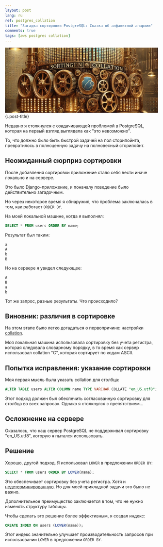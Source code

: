 ```yaml
---
layout: post
lang: ru
ref: postgres_collation
title: "Загадка сортировки PostgreSQL: Сказка об алфавитной анархии"
comments: true
tags: [aws postgres collation]
---
```


![](/images/postgres-collation.png){:.post-title}

Недавно я столкнулся с озадачивающей проблемой в PostgreSQL, которая на первый взгляд 
выглядела как "это невозможно".

То, что должно было быть быстрой задачей на пол сторипойнта, превратилось в полноценную 
задачу на полновесный сторипойнт.

## Неожиданный сюрприз сортировки

После добавления сортировки приложение стало себя вести иначе локально и на сервере.

Это было Django-приложение, и поначалу поведение было действительно загадочным.

Но через некоторое время я обнаружил, что проблема заключалась в том, как работает 
`ORDER BY`.

На моей локальной машине, когда я выполнял:

```sql
SELECT * FROM users ORDER BY name;
```

Результат был таким:

```
a
A
b
B
```

Но на сервере я увидел следующее:

```
A
B
a
b
```

Тот же запрос, разные результаты. Что происходило?

## Виновник: различия в сортировке

На этом этапе было легко догадаться о первопричине: настройки [collation](https://www.postgresql.org/docs/12/collation.html).

Моя локальная машина использовала сортировку без учета регистра, которая следовала словарному порядку,
в то время как сервер использовал collation "C", которая сортирует по кодам ASCII.

## Попытка исправления: указание сортировки

Моя первая мысль была указать collation для столбца:

```sql
ALTER TABLE users ALTER COLUMN name TYPE VARCHAR COLLATE "en_US.utf8";
```

Этот подход должен был обеспечить согласованную сортировку для столбца во всех запросах.
Однако я столкнулся с препятствием...

## Осложнение на сервере

Оказалось, что наш сервер PostgreSQL не поддерживал сортировку "en_US.utf8",
которую я пытался использовать.

## Решение

Хорошо, другой подход. Я использовал `LOWER` в предложении `ORDER BY`:

```sql
SELECT * FROM users ORDER BY LOWER(name);
```

Это обеспечивает сортировку без учета регистра. Хотя и [недетерминированную](https://www.postgresql.org/docs/12/collation.html#COLLATION-NONDETERMINISTIC).
Но для моей прикладной задачи это было не важно.

Дополнительное преимущество заключается в том, что не нужно изменять структуру 
таблицы.

Чтобы сделать это решение более эффективным, я создал индекс:

```sql
CREATE INDEX ON users (LOWER(name));
```

Этот индекс значительно улучшает производительность запросов при использовании 
`LOWER` в предложении `ORDER BY`.